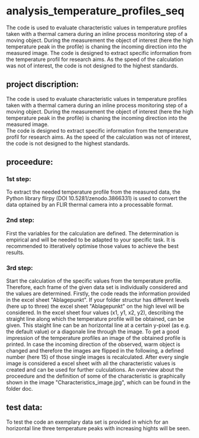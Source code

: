 # analysis_temperature_profiles_seq
The code is used to evaluate characteristic values in temperature profiles taken with a thermal camera during an inline process monitoring step of a moving object.  During the measurement the object of interest (here the high temperature peak in the profile) is chaning the incoming direction into the measured image.   The code is designed to extract specific information from the temperature profil for research aims. As the speed of the calculation was not of interest, the code is not designed to the highest standards.


## project discription:
The code is used to evaluate characteristic values in temperature profiles taken with a thermal camera during an inline process monitoring step of a moving object. 
During the measurement the object of interest (here the high temperature peak in the profile) is chaning the incoming direction into the measured image.  
The code is designed to extract specific information from the temperature profil for research aims. As the speed of the calculation was not of interest, the code is not designed to the highest standards.

## proceedure:
### 1st step:
To extract the needed temperature profile from the measured data, the Python library flirpy (DOI 10.5281/zenodo.3866331) is used to convert the data optained by an FLIR thermal camera into a processable format.

### 2nd step:
First the variables for the calculation are defined. The determination is empirical and will be needed to be adapted to your specific task. It is recommended to itteratively optimise those values to achieve the best results.

### 3rd step:
Start the calculation of the specific values from the temperature profile. Therefore, each frame of the given data set is individually considered and the values are determined.
Firstly, the code reads the information provided in the excel sheet "Ablagepunkt". If your folder structur has different levels (here up to three) the excel sheet "Ablagepunkt" on the high level will be considered.
In the excel sheet four values (x1, y1, x2, y2), describing the straight line along which the temperature profile will be obtained, can be given. This staight line can be an horizontal line at a certain y-pixel (as e.g. the default value) or a diagonale line through the image. 
To get a good impression of the temperature profiles an image of the obtained profile is printed. In case the incoming direction of the observed, warm object is changed and therefore the images are flipped in the following, a defined number (here 15) of those single images is recalculated.
After every single image is considered a excel sheet with all the characteristic values is created and can be used for further culculations.
An overview about the proceedure and the definition of some of the characteristic is graphically shown in the image "Characteristics_image.jpg", which can be found in the folder doc.

## test data:
To test the code an exemplary data set is provided in which for an horizontal line three temperature peaks with increasing hights will be seen.



